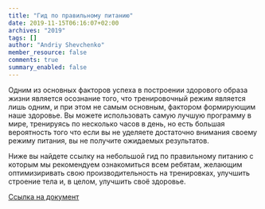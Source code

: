 ```yaml
---
title: "Гид по правильному питанию"
date: 2019-11-15T06:16:07+02:00
archives: "2019"
tags: []
author: "Andriy Shevchenko"
member_resource: false
comments: true
summary_enabled: false
---
```


Одним из основных факторов успеха в построении здорового образа жизни 
является осознание того, что тренировочный режим является лишь одним, и
при этом не самым основным, фактором формирующим наше здоровье. Вы можете
использовать самую лучшую программу в мире, тренируясь по несколько
часов в день, но есть большая вероятность того что если вы не уделяете
достаточно внимания своему режиму питания, вы не получите ожидаемых
результатов. 

Ниже вы найдете ссылку на небольшой гид по правильному
питанию с которым мы рекомендуем ознакомиться всем ребятам, желающим
оптимизиривать свою производительность на тренировках, улучшить строение
тела и, в целом, улучшить своё здоровье.   

[Ссылка на документ](/files/People_Doing_Fitness_nutrition_guide.pdf)

<!--ссылка на документ по подсчету + табличка-->